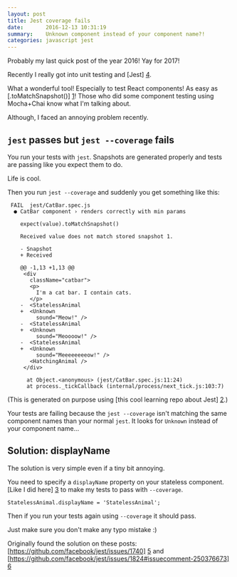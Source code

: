 ```yaml
---
layout: post
title: Jest coverage fails
date:       2016-12-13 10:31:19
summary:    Unknown component instead of your component name?!
categories: javascript jest
---
```


Probably my last quick post of the year 2016! Yay for 2017!

Recently I really got into unit testing and [Jest] [4].

What a wonderful tool! Especially to test React components! As easy as [.toMatchSnapshot()] [1]! Those who did some component testing using Mocha+Chai know what I'm talking about.

Although, I faced an annoying problem recently.

## `jest` passes but `jest --coverage` fails

You run your tests with `jest`. Snapshots are generated properly and tests are passing like you expect them to do.

Life is cool.

Then you run `jest --coverage` and suddenly you get something like this:

```
 FAIL  jest/CatBar.spec.js
  ● CatBar component › renders correctly with min params

    expect(value).toMatchSnapshot()

    Received value does not match stored snapshot 1.

    - Snapshot
    + Received

    @@ -1,13 +1,13 @@
     <div
       className="catbar">
       <p>
         I'm a cat bar. I contain cats.
       </p>
    -  <StatelessAnimal
    +  <Unknown
         sound="Meow!" />
    -  <StatelessAnimal
    +  <Unknown
         sound="Meoooow!" />
    -  <StatelessAnimal
    +  <Unknown
         sound="Meeeeeeeeow!" />
       <HatchingAnimal />
     </div>

      at Object.<anonymous> (jest/CatBar.spec.js:11:24)
      at process._tickCallback (internal/process/next_tick.js:103:7)
```
(This is generated on purpose using [this cool learning repo about Jest] [2].)

Your tests are failing because the `jest --coverage` isn't matching the same component names than your normal `jest`. It looks for `Unknown` instead of your component name...

## Solution: displayName

The solution is very simple even if a tiny bit annoying.

You need to specify a `displayName` property on your stateless component. [Like I did here] [3] to make my tests to pass with `--coverage`.

```
StatelessAnimal.displayName = 'StatelessAnimal';
```

Then if you run your tests again using `--coverage` it should pass.

Just make sure you don't make any typo mistake :)

Originally found the solution on these posts: [https://github.com/facebook/jest/issues/1740] [5] and [https://github.com/facebook/jest/issues/1824#issuecomment-250376673] [6] 

  [1]: http://facebook.github.io/jest/docs/api.html#tomatchsnapshot
  [2]: https://github.com/springload/mocha-chai-to-jest
  [3]: https://github.com/springload/mocha-chai-to-jest/blob/ddc555ab6d28da3498174d2622bf73b854db6c13/things-to-test/StatelessAnimal.js#L16
  [4]: http://facebook.github.io/jest/
  [5]: https://github.com/facebook/jest/issues/1740
  [6]: https://github.com/facebook/jest/issues/1824#issuecomment-250376673
